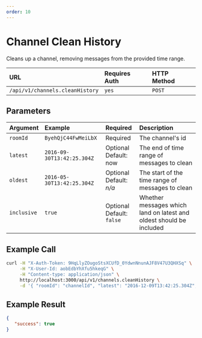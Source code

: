 ```yaml
---
order: 10
---
```


# Channel Clean History 
Cleans up a channel, removing messages from the provided time range.

| URL | Requires Auth | HTTP Method |
| :--- | :--- | :--- |
| `/api/v1/channels.cleanHistory` | `yes` | `POST` |

## Parameters
| Argument | Example | Required | Description |
| :--- | :--- | :--- | :--- |
| `roomId` | `ByehQjC44FwMeiLbX` | Required | The channel's id |
| `latest` | `2016-09-30T13:42:25.304Z` | Optional <br> Default: now | The end of time range of messages to clean |
| `oldest` | `2016-05-30T13:42:25.304Z` | Optional <br> Default: _n/a_ | The start of the time range of messages to clean |
| `inclusive` | `true` | Optional <br> Default: `false` | Whether messages which land on latest and oldest should be included |

## Example Call
```bash
curl -H "X-Auth-Token: 9HqLlyZOugoStsXCUfD_0YdwnNnunAJF8V47U3QHXSq" \
     -H "X-User-Id: aobEdbYhXfu5hkeqG" \
     -H "Content-type: application/json" \
     http://localhost:3000/api/v1/channels.cleanHistory \
     -d '{ "roomId": "channelId", "latest": "2016-12-09T13:42:25.304Z", "oldest": "2016-08-30T13:42:25.304Z" }'
```

## Example Result
```json
{
   "success": true
}
```
